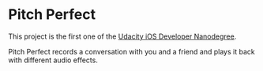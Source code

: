 # Pitch Perfect

This project is the first one of the [Udacity iOS Developer Nanodegree](https://www.udacity.com/course/ios-developer-nanodegree--nd003).

Pitch Perfect records a conversation with you and a friend and plays it back with different audio effects.

